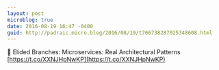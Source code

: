 ```yaml
---
layout: post
microblog: true
date: 2016-08-19 16:47 -0400
guid: http://padraic.micro.blog/2016/08/19/t766738287025348608.html
---
```

🔗 Elided Branches: Microservices: Real Architectural Patterns [https://t.co/XXNJHpNwKP](https://t.co/XXNJHpNwKP)
